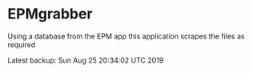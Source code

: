 # EPMgrabber
Using a database from the EPM app this application scrapes the files as required


Latest backup: Sun Aug 25 20:34:02 UTC 2019
